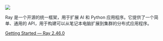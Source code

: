 ![](https://cdn.nlark.com/yuque/0/2025/png/36178385/1747027468740-f2e13e09-b8e1-4fcb-a75f-054bba4f69c9.png)

<font style="color:rgb(34, 39, 43);">Ray 是一个开源的统一框架，用于扩展 AI 和 Python 应用程序。它提供了一个简单、通用的 API，用于构建可以从笔记本电脑扩展到集群的分布式应用程序。</font>

[Getting Started — Ray 2.46.0](https://docs.ray.io/en/latest/ray-overview/getting-started.html#getting-started)



